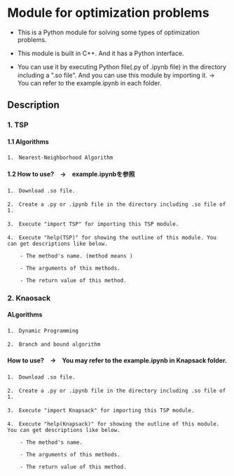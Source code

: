 # Module for optimization problems
* This is a Python module for solving some types of optimization problems.
<!--* C++でつくったPython用のモジュールです。-->

* This module is built in C++. And it has a Python interface.<!--インターフェースはPythonで、中身はC++です。-->

* You can use it by executing Python file(.py of .ipynb file) in the directory including a ".so file". And you can use this module by importing it. →　You can refer to the example.ipynb in each folder.
<!--* .soファイルと同じディレクトリにPythonの実行ファイルを置き、importにより読み込むことで使用可能です。　→　詳しくは各フォルダ内のexample.ipynbを参照-->

## Description
### 1. TSP
#### 1.1 Algorithms
	1.　Nearest-Neighborhood Algorithm

<!--1,のファイルと同じディレクトリに.py, .ipynbファイルを作成-->
<!--import TSPでモジュールをインポート-->
<!--help(TSP)でモジュールの概要-->
<!--メソッドの名前-->
<!--メソッドの引数-->
<!--メソッドの返り値-->
#### 1.2 How to use?　→　example.ipynbを参照
	1.　Download .so file.

 	2.　Create a .py or .ipynb file in the directory including .so file of 1.

 	3.　Execute "import TSP" for importing this TSP module. 
 	
 	4.　Execute "help(TSP)" for showing the outline of this module. You can get descriptions like below.
	
		- The method's name. (method means )
		
   		- The arguments of this methods.
	
  		- The return value of this method.

### 2. Knaosack
#### ALgorithms
	1.　Dynamic Programming
	
	2.　Branch and bound algorithm

#### How to use?　→　You may refer to the example.ipynb in Knapsack folder.
	1.　Download .so file.

 	2.　Create a .py or .ipynb file in the directory including .so file of 1.

 	3.　Execute "import Knapsack" for importing this TSP module. 
 	
 	4.　Execute "help(Knapsack)" for showing the outline of this module. You can get descriptions like below.
	
		- The method's name.
		
   		- The arguments of this methods.
	
  		- The return value of this method.
